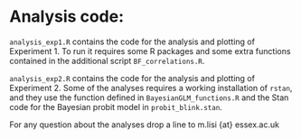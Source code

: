 # Analysis code:

`analysis_exp1.R` contains the code for the analysis and plotting of Experiment 1. To run it requires some R packages and some extra functions contained in the additional script `BF_correlations.R`.

`analysis_exp2.R` contains the code for the analysis and plotting of Experiment 2. Some of the analyses requires a working installation of `rstan`, and they use the function defined in `BayesianGLM_functions.R` and the Stan code for the Bayesian probit model in `probit_blink.stan`.

For any question about the analyses drop a line to m.lisi {at} essex.ac.uk
